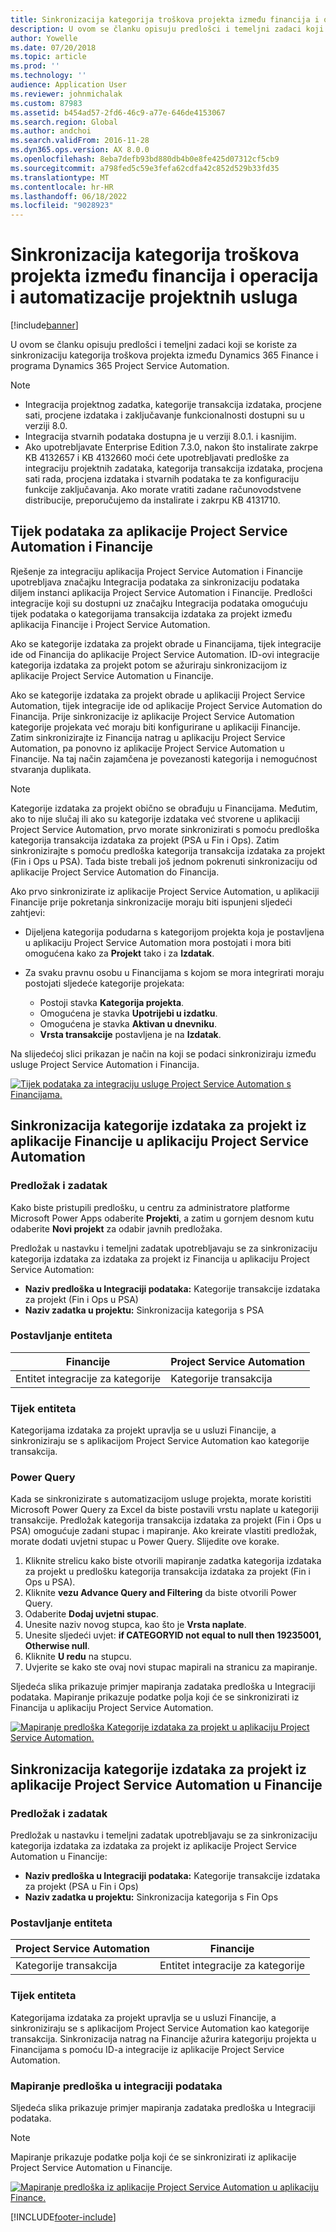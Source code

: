 ```yaml
---
title: Sinkronizacija kategorija troškova projekta između financija i operacija i automatizacije projektnih usluga
description: U ovom se članku opisuju predlošci i temeljni zadaci koji se koriste za sinkronizaciju kategorija troškova projekta između Microsoft Dynamics 365 Finance i Dynamics 365 Project Service Automation.
author: Yowelle
ms.date: 07/20/2018
ms.topic: article
ms.prod: ''
ms.technology: ''
audience: Application User
ms.reviewer: johnmichalak
ms.custom: 87983
ms.assetid: b454ad57-2fd6-46c9-a77e-646de4153067
ms.search.region: Global
ms.author: andchoi
ms.search.validFrom: 2016-11-28
ms.dyn365.ops.version: AX 8.0.0
ms.openlocfilehash: 8eba7defb93bd880db4b0e8fe425d07312cf5cb9
ms.sourcegitcommit: a798fed5c59e3fefa62cdfa42c852d529b33fd35
ms.translationtype: MT
ms.contentlocale: hr-HR
ms.lasthandoff: 06/18/2022
ms.locfileid: "9028923"
---
```

# <a name="synchronize-project-expense-categories-between-finance-and-operations-and-project-service-automation"></a>Sinkronizacija kategorija troškova projekta između financija i operacija i automatizacije projektnih usluga

[!include[banner](../includes/banner.md)]

U ovom se članku opisuju predlošci i temeljni zadaci koji se koriste za sinkronizaciju kategorija troškova projekta između Dynamics 365 Finance i programa Dynamics 365 Project Service Automation.

> [!NOTE]
> - Integracija projektnog zadatka, kategorije transakcija izdataka, procjene sati, procjene izdataka i zaključavanje funkcionalnosti dostupni su u verziji 8.0.
> - Integracija stvarnih podataka dostupna je u verziji 8.0.1. i kasnijim.
> - Ako upotrebljavate Enterprise Edition 7.3.0, nakon što instalirate zakrpe KB 4132657 i KB 4132660 moći ćete upotrebljavati predloške za integraciju projektnih zadataka, kategorija transakcija izdataka, procjena sati rada, procjena izdataka i stvarnih podataka te za konfiguraciju funkcije zaključavanja. Ako morate vratiti zadane računovodstvene distribucije, preporučujemo da instalirate i zakrpu KB 4131710.

## <a name="data-flow-for-project-service-automation-and-finance"></a>Tijek podataka za aplikacije Project Service Automation i Financije

Rješenje za integraciju aplikacija Project Service Automation i Financije upotrebljava značajku Integracija podataka za sinkronizaciju podataka diljem instanci aplikacija Project Service Automation i Financije. Predlošci integracije koji su dostupni uz značajku Integracija podataka omogućuju tijek podataka o kategorijama transakcija izdataka za projekt između aplikacija Financije i Project Service Automation.

Ako se kategorije izdataka za projekt obrade u Financijama, tijek integracije ide od Financija do aplikacije Project Service Automation. ID-ovi integracije kategorija izdataka za projekt potom se ažuriraju sinkronizacijom iz aplikacije Project Service Automation u Financije.

Ako se kategorije izdataka za projekt obrade u aplikaciji Project Service Automation, tijek integracije ide od aplikacije Project Service Automation do Financija. Prije sinkronizacije iz aplikacije Project Service Automation kategorije projekata već moraju biti konfigurirane u aplikaciji Financije. Zatim sinkronizirajte iz Financija natrag u aplikaciju Project Service Automation, pa ponovno iz aplikacije Project Service Automation u Financije. Na taj način zajamčena je povezanosti kategorija i nemogućnost stvaranja duplikata.

> [!NOTE]
> Kategorije izdataka za projekt obično se obrađuju u Financijama. Međutim, ako to nije slučaj ili ako su kategorije izdataka već stvorene u aplikaciji Project Service Automation, prvo morate sinkronizirati s pomoću predloška kategorija transakcija izdataka za projekt (PSA u Fin i Ops). Zatim sinkronizirajte s pomoću predloška kategorija transakcija izdataka za projekt (Fin i Ops u PSA). Tada biste trebali još jednom pokrenuti sinkronizaciju od aplikacije Project Service Automation do Financija.
>
> Ako prvo sinkronizirate iz aplikacije Project Service Automation, u aplikaciji Financije prije pokretanja sinkronizacije moraju biti ispunjeni sljedeći zahtjevi:
>
> - Dijeljena kategorija podudarna s kategorijom projekta koja je postavljena u aplikaciju Project Service Automation mora postojati i mora biti omogućena kako za **Projekt** tako i za **Izdatak**.
> - Za svaku pravnu osobu u Financijama s kojom se mora integrirati moraju postojati sljedeće kategorije projekata:
>
>     - Postoji stavka **Kategorija projekta**. 
>     - Omogućena je stavka **Upotrijebi u izdatku**.
>     - Omogućena je stavka **Aktivan u dnevniku**.
>     - **Vrsta transakcije** postavljena je na **Izdatak**.

Na slijedećoj slici prikazan je način na koji se podaci sinkroniziraju između usluge Project Service Automation i Financija.

[![Tijek podataka za integraciju usluge Project Service Automation s Financijama.](./media/ProjectExpenseCategoriesFlow.png)](./media/ProjectExpenseCategoriesFlow.png)

## <a name="project-expense-category-synchronization-from-finance-to-project-service-automation"></a>Sinkronizacija kategorije izdataka za projekt iz aplikacije Financije u aplikaciju Project Service Automation

### <a name="template-and-task"></a>Predložak i zadatak

Kako biste pristupili predlošku, u centru za administratore platforme Microsoft Power Apps odaberite **Projekti**, a zatim u gornjem desnom kutu odaberite **Novi projekt** za odabir javnih predložaka.

Predložak u nastavku i temeljni zadatak upotrebljavaju se za sinkronizaciju kategorija izdataka za izdataka za projekt iz Financija u aplikaciju Project Service Automation:

- **Naziv predloška u Integraciji podataka:** Kategorije transakcije izdataka za projekt (Fin i Ops u PSA)
- **Naziv zadatka u projektu:** Sinkronizacija kategorija s PSA

### <a name="entity-set"></a>Postavljanje entiteta

| Financije                           | Project Service Automation |
|-----------------------------------|----------------------------|
| Entitet integracije za kategorije | Kategorije transakcija     |

### <a name="entity-flow"></a>Tijek entiteta

Kategorijama izdataka za projekt upravlja se u usluzi Financije, a sinkroniziraju se s aplikacijom Project Service Automation kao kategorije transakcija.

### <a name="power-query"></a>Power Query

Kada se sinkronizirate s automatizacijom usluge projekta, morate koristiti Microsoft Power Query za Excel da biste postavili vrstu naplate u kategoriji transakcije. Predložak kategorija transakcija izdataka za projekt (Fin i Ops u PSA) omogućuje zadani stupac i mapiranje. Ako kreirate vlastiti predložak, morate dodati uvjetni stupac u Power Query. Slijedite ove korake.

1. Kliknite strelicu kako biste otvorili mapiranje zadatka kategorija izdataka za projekt u predlošku kategorija transakcija izdataka za projekt (Fin i Ops u PSA).
2. Kliknite **vezu Advance Query and Filtering** da biste otvorili Power Query.
2. Odaberite **Dodaj uvjetni stupac**.
3. Unesite naziv novog stupca, kao što je **Vrsta naplate**.
4. Unesite sljedeći uvjet: **if CATEGORYID not equal to null then 19235001, Otherwise null**.
5. Kliknite **U redu** na stupcu.
6. Uvjerite se kako ste ovaj novi stupac mapirali na stranicu za mapiranje.

Sljedeća slika prikazuje primjer mapiranja zadataka predloška u Integraciji podataka. Mapiranje prikazuje podatke polja koji će se sinkronizirati iz Financija u aplikaciju Project Service Automation.

[![Mapiranje predloška Kategorije izdataka za projekt u aplikaciju Project Service Automation.](./media/ProjectExpenseCategoriesToPSAMapping.jpg)](./media/ProjectExpenseCategoriesToPSAMapping.jpg)

## <a name="project-expense-category-synchronization-from-project-service-automation-to-finance"></a>Sinkronizacija kategorije izdataka za projekt iz aplikacije Project Service Automation u Financije

### <a name="template-and-task"></a>Predložak i zadatak

Predložak u nastavku i temeljni zadatak upotrebljavaju se za sinkronizaciju kategorija izdataka za izdataka za projekt iz aplikacije Project Service Automation u Financije:

- **Naziv predloška u Integraciji podataka:** Kategorije transakcije izdataka za projekt (PSA u Fin i Ops)
- **Naziv zadatka u projektu:** Sinkronizacija kategorija s Fin Ops

### <a name="entity-set"></a>Postavljanje entiteta

| Project Service Automation | Financije                           |
|----------------------------|-----------------------------------|
| Kategorije transakcija     | Entitet integracije za kategorije |

### <a name="entity-flow"></a>Tijek entiteta

Kategorijama izdataka za projekt upravlja se u usluzi Financije, a sinkroniziraju se s aplikacijom Project Service Automation kao kategorije transakcija. Sinkronizacija natrag na Financije ažurira kategoriju projekta u Financijama s pomoću ID-a integracije iz aplikacije Project Service Automation.

### <a name="template-mapping-in-data-integration"></a>Mapiranje predloška u integraciji podataka

Sljedeća slika prikazuje primjer mapiranja zadataka predloška u Integraciji podataka.

> [!NOTE]
> Mapiranje prikazuje podatke polja koji će se sinkronizirati iz aplikacije Project Service Automation u Financije.

[![Mapiranje predloška iz aplikacije Project Service Automation u aplikaciju Finance.](./media/ProjectExpenseCategoriesToFinOpsMapping.jpg)](./media/ProjectExpenseCategoriesToFinOpsMapping.jpg)


[!INCLUDE[footer-include](../includes/footer-banner.md)]